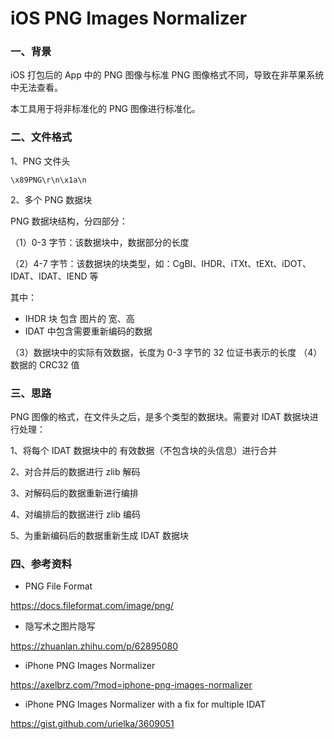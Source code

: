 # iOS PNG Images Normalizer




### 一、背景

iOS 打包后的 App 中的 PNG 图像与标准 PNG 图像格式不同，导致在非苹果系统中无法查看。

本工具用于将非标准化的 PNG 图像进行标准化。



### 二、文件格式

1、PNG 文件头

```
\x89PNG\r\n\x1a\n
```

2、多个 PNG 数据块

PNG 数据块结构，分四部分：

（1）0-3 字节：该数据块中，数据部分的长度

（2）4-7 字节：该数据块的块类型，如：CgBI、IHDR、iTXt、tEXt、iDOT、IDAT、IDAT、IEND 等

其中：

- IHDR 块 包含 图片的 宽、高
- IDAT 中包含需要重新编码的数据

（3）数据块中的实际有效数据，长度为 0-3 字节的 32 位证书表示的长度
（4）数据的 CRC32 值



### 三、思路

PNG 图像的格式，在文件头之后，是多个类型的数据块。需要对 IDAT 数据块进行处理：

1、将每个 IDAT 数据块中的 有效数据（不包含块的头信息）进行合并

2、对合并后的数据进行 zlib 解码

3、对解码后的数据重新进行编排

4、对编排后的数据进行 zlib 编码

5、为重新编码后的数据重新生成 IDAT 数据块



### 四、参考资料

- PNG File Format

https://docs.fileformat.com/image/png/

- 隐写术之图片隐写

https://zhuanlan.zhihu.com/p/62895080

- iPhone PNG Images Normalizer

https://axelbrz.com/?mod=iphone-png-images-normalizer

- iPhone PNG Images Normalizer with a fix for multiple IDAT

https://gist.github.com/urielka/3609051